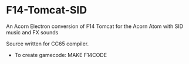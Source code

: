 # F14-Tomcat-SID
An Acorn Electron conversion of F14 Tomcat for the Acorn Atom with SID music and FX sounds

Source written for CC65 compiler.

* To create gamecode: MAKE F14CODE

